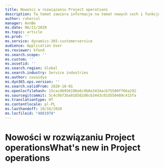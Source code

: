 ```yaml
---
title: Nowości w rozwiązaniu Project operations
description: Ta temat zawiera informacje na temat nowych cech i funkcjonalności w Microsoft Dynamics 365 Project operations.
author: ruhercul
manager: AnnBe
ms.date: 06/21/2020
ms.topic: article
ms.prod: ''
ms.service: dynamics-365-customerservice
audience: Application User
ms.reviewer: kfend
ms.search.scope: ''
ms.custom: ''
ms.assetid: ''
ms.search.region: Global
ms.search.industry: Service industries
ms.author: suvaidya
ms.dyn365.ops.version: ''
ms.search.validFrom: 2020-10-01
ms.openlocfilehash: 15cacd6956196e6c9b0e3434acb75580ff66a292
ms.sourcegitcommit: 5c4c9bf3ba018562d6cb3443c01d550489c415fa
ms.translationtype: HT
ms.contentlocale: pl-PL
ms.lasthandoff: 10/16/2020
ms.locfileid: "4081978"
---
```

# <a name="whats-new-in-project-operations"></a><span data-ttu-id="6a43e-103">Nowości w rozwiązaniu Project operations</span><span class="sxs-lookup"><span data-stu-id="6a43e-103">What's new in Project operations</span></span>
